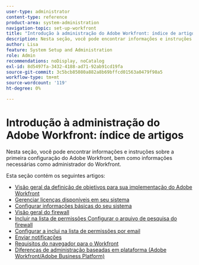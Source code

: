 ```yaml
---
user-type: administrator
content-type: reference
product-area: system-administration
navigation-topic: set-up-workfront
title: "Introdução à administração do Adobe Workfront: índice de artigos"
description: Nesta seção, você pode encontrar informações e instruções sobre a primeira configuração do Adobe Workfront, bem como informações necessárias como administrador do Workfront.
author: Lisa
feature: System Setup and Administration
role: Admin
recommendations: noDisplay, noCatalog
exl-id: 8d5497fa-3432-4188-ad71-92ab91cd19fa
source-git-commit: 3c5bcb85080a882a8b69bffcd01563a0479f98a5
workflow-type: tm+mt
source-wordcount: '119'
ht-degree: 0%

---
```


# Introdução à administração do Adobe Workfront: índice de artigos

Nesta seção, você pode encontrar informações e instruções sobre a primeira configuração do Adobe Workfront, bem como informações necessárias como administrador do Workfront.

Esta seção contém os seguintes artigos:

* [Visão geral da definição de objetivos para sua implementação do Adobe Workfront](../../administration-and-setup/get-started-wf-administration/define-wf-goals-objectives.md)
* [Gerenciar licenças disponíveis em seu sistema](../../administration-and-setup/get-started-wf-administration/manage-available-licenses-in-your-system.md)
* [Configurar informações básicas do seu sistema](../../administration-and-setup/get-started-wf-administration/configure-basic-info.md)
* [Visão geral do firewall](../../administration-and-setup/get-started-wf-administration/firewall-overview.md)
* [Incluir na lista de permissões Configurar o arquivo de pesquisa do firewall](../../administration-and-setup/get-started-wf-administration/configure-your-firewall.md)
* [Configurar a inclui na lista de permissões por email](../../administration-and-setup/get-started-wf-administration/configure-your-email-allowlist.md)
* [Enviar notificações](../../administration-and-setup/get-started-wf-administration/view-send-announcements.md)
* [Requisitos do navegador para o Workfront](../../administration-and-setup/get-started-wf-administration/workfront-browser-requirements.md)
* [Diferenças de administração baseadas em plataforma (Adobe Workfront/Adobe Business Platform)](../../administration-and-setup/get-started-wf-administration/actions-in-admin-console.md)
